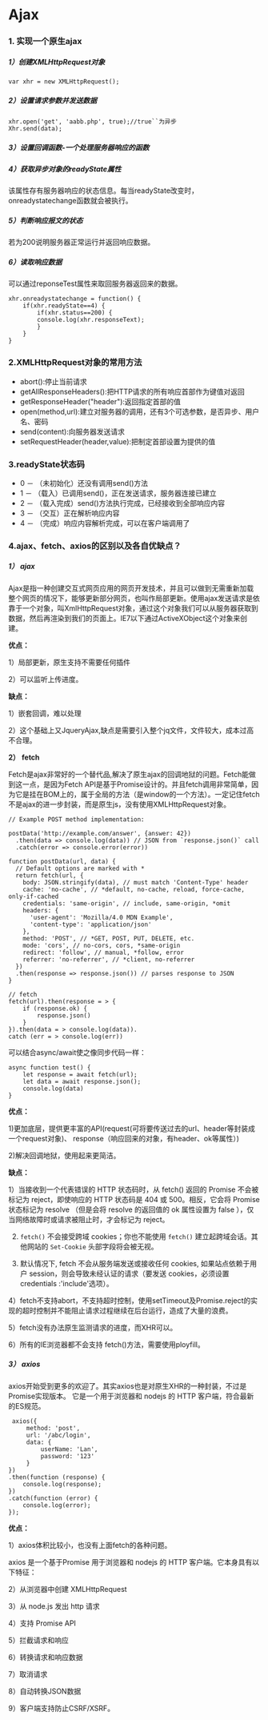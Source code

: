 # Ajax

### **1.** **实现一个原生ajax**

##### 1）创建XMLHttpRequest对象

```
var xhr = new XMLHttpRequest();
```

##### 2）设置请求参数并发送数据

```
xhr.open('get', 'aabb.php', true);//true``为异步
Xhr.send(data);
```

##### 3）设置回调函数-一个处理服务器响应的函数

##### 4）获取异步对象的readyState属性

该属性存有服务器响应的状态信息。每当readyState改变时，onreadystatechange函数就会被执行。

##### 5）判断响应报文的状态

若为200说明服务器正常运行并返回响应数据。

##### 6）读取响应数据

可以通过reponseTest属性来取回服务器返回来的数据。

```
xhr.onreadystatechange = function() {
    if(xhr.readyState==4) {
        if(xhr.status==200) {
        console.log(xhr.responseText);
        }
    }
}
```

### 2.XMLHttpRequest对象的常用方法

- abort():停止当前请求
- getAllResponseHeaders():把HTTP请求的所有响应首部作为键值对返回
- getResponseHeader("header"):返回指定首部的值
- open(method,url):建立对服务器的调用，还有3个可选参数，是否异步、用户名、密码
- send(content):向服务器发送请求
- setRequestHeader(header,value):把制定首部设置为提供的值

### 3.readyState状态码

- 0 － （未初始化）还没有调用send()方法
- 1 － （载入）已调用send()，正在发送请求，服务器连接已建立
- 2 － （载入完成）send()方法执行完成，已经接收到全部响应内容
- 3 － （交互）正在解析响应内容
- 4 － （完成）响应内容解析完成，可以在客户端调用了

### 4.ajax、fetch、axios的区别以及各自优缺点？

##### **1）**  **ajax**

Ajax是指一种创建交互式网页应用的网页开发技术，并且可以做到无需重新加载整个网页的情况下，能够更新部分网页，也叫作局部更新。使用ajax发送请求是依靠于一个对象，叫XmlHttpRequest对象，通过这个对象我们可以从服务器获取到数据，然后再渲染到我们的页面上。IE7以下通过ActiveXObject这个对象来创建。

**优点：**

1）局部更新，原生支持不需要任何插件

2）可以监听上传进度。

**缺点：**

1）嵌套回调，难以处理

2）这个基础上又JqueryAjax,缺点是需要引入整个jq文件，文件较大，成本过高不合理。

**2）**  **fetch**

Fetch是ajax非常好的一个替代品,解决了原生ajax的回调地狱的问题。Fetch能做到这一点，是因为Fetch API是基于Promise设计的。并且fetch调用非常简单，因为它是挂在BOM上的，属于全局的方法（是window的一个方法）。一定记住fetch不是ajax的进一步封装，而是原生js，没有使用XMLHttpRequest对象。

```
// Example POST method implementation:

postData('http://example.com/answer', {answer: 42})
  .then(data => console.log(data)) // JSON from `response.json()` call
  .catch(error => console.error(error))

function postData(url, data) {
  // Default options are marked with *
  return fetch(url, {
    body: JSON.stringify(data), // must match 'Content-Type' header
    cache: 'no-cache', // *default, no-cache, reload, force-cache, only-if-cached
    credentials: 'same-origin', // include, same-origin, *omit
    headers: {
      'user-agent': 'Mozilla/4.0 MDN Example',
      'content-type': 'application/json'
    },
    method: 'POST', // *GET, POST, PUT, DELETE, etc.
    mode: 'cors', // no-cors, cors, *same-origin
    redirect: 'follow', // manual, *follow, error
    referrer: 'no-referrer', // *client, no-referrer
  })
  .then(response => response.json()) // parses response to JSON
}
```

```
// fetch
fetch(url).then(response = > {
    if (response.ok) {
        response.json()
    }
}).then(data = > console.log(data)).
catch (err = > console.log(err))
```

可以结合async/await使之像同步代码一样：

```
async function test() {
    let response = await fetch(url);
    let data = await response.json();
    console.log(data)
}
```

**优点：**

1)更加底层，提供更丰富的API(request(可将要传送过去的url、header等封装成一个request对象)、 response（响应回来的对象，有header、ok等属性）)

2)解决回调地狱，使用起来更简洁。

**缺点：**

1）当接收到一个代表错误的 HTTP 状态码时，从 fetch() 返回的 Promise 不会被标记为 reject，即使响应的 HTTP 状态码是 404 或 500。相反，它会将 Promise 状态标记为 resolve （但是会将 resolve 的返回值的 ok 属性设置为 false ），仅当网络故障时或请求被阻止时，才会标记为 reject。

2)  `fetch()` 不会接受跨域 cookies；你也不能使用 `fetch()` 建立起跨域会话。其他网站的 `Set-Cookie` 头部字段将会被无视。

3)  默认情况下, fetch 不会从服务端发送或接收任何 cookies, 如果站点依赖于用户 session，则会导致未经认证的请求（要发送 cookies，必须设置 credentials :'include'选项）。

4）fetch不支持abort，不支持超时控制，使用setTimeout及Promise.reject的实现的超时控制并不能阻止请求过程继续在后台运行，造成了大量的浪费。

5）fetch没有办法原生监测请求的进度，而XHR可以。

6）所有的IE浏览器都不会支持 fetch()方法，需要使用ployfill。

##### **3）**  axios

axios开始受到更多的欢迎了。其实axios也是对原生XHR的一种封装，不过是Promise实现版本。
它是一个用于浏览器和 nodejs 的 HTTP 客户端，符合最新的ES规范。

```
 axios({
     method: 'post',
     url: '/abc/login',
     data: {
         userName: 'Lan',
         password: '123'
     }
})
.then(function (response) {
	console.log(response);
})
.catch(function (error) {
	console.log(error);
});

```

**优点：**

1）axios体积比较小，也没有上面fetch的各种问题。

axios 是一个基于Promise 用于浏览器和 nodejs 的 HTTP 客户端。它本身具有以下特征：

2）从浏览器中创建 XMLHttpRequest 

3）从 node.js 发出 http 请求 

4）支持 Promise API 

5）拦截请求和响应 

6）转换请求和响应数据 

7）取消请求 

8）自动转换JSON数据 

9）客户端支持防止CSRF/XSRF。